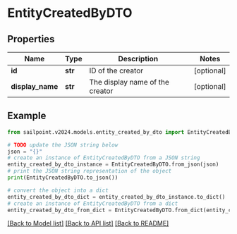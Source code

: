 # EntityCreatedByDTO


## Properties

Name | Type | Description | Notes
------------ | ------------- | ------------- | -------------
**id** | **str** | ID of the creator | [optional] 
**display_name** | **str** | The display name of the creator | [optional] 

## Example

```python
from sailpoint.v2024.models.entity_created_by_dto import EntityCreatedByDTO

# TODO update the JSON string below
json = "{}"
# create an instance of EntityCreatedByDTO from a JSON string
entity_created_by_dto_instance = EntityCreatedByDTO.from_json(json)
# print the JSON string representation of the object
print(EntityCreatedByDTO.to_json())

# convert the object into a dict
entity_created_by_dto_dict = entity_created_by_dto_instance.to_dict()
# create an instance of EntityCreatedByDTO from a dict
entity_created_by_dto_from_dict = EntityCreatedByDTO.from_dict(entity_created_by_dto_dict)
```
[[Back to Model list]](../README.md#documentation-for-models) [[Back to API list]](../README.md#documentation-for-api-endpoints) [[Back to README]](../README.md)


